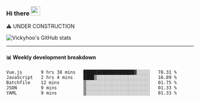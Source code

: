 ### Hi there <a href="https://www.gautamkrishnar.com/"><img src="https://media.giphy.com/media/hvRJCLFzcasrR4ia7z/giphy.gif" width="25px"></a>
⚠️ UNDER CONSTRUCTION

![Vickyhoo's GitHub stats](https://github-readme-stats.vercel.app/api?username=vickyhoo&theme=react&show_icons=true)

---

#### :bar_chart: Weekly development breakdown

<!--START_SECTION:waka-->
```text
Vue.js       9 hrs 38 mins   ███████████████████▓░░░░░   78.31 % 
JavaScript   2 hrs 4 mins    ████▒░░░░░░░░░░░░░░░░░░░░   16.89 % 
Batchfile    12 mins         ▒░░░░░░░░░░░░░░░░░░░░░░░░   01.75 % 
JSON         9 mins          ▒░░░░░░░░░░░░░░░░░░░░░░░░   01.33 % 
YAML         9 mins          ▒░░░░░░░░░░░░░░░░░░░░░░░░   01.33 % 
```
<!--END_SECTION:waka-->


<!--
**vickyhoo/vickyhoo** is a ✨ _special_ ✨ repository because its `README.md` (this file) appears on your GitHub profile.

Here are some ideas to get you started:

- 🔭 I’m currently working on ...
- 🌱 I’m currently learning ...
- 👯 I’m looking to collaborate on ...
- 🤔 I’m looking for help with ...
- 💬 Ask me about ...
- 📫 How to reach me: ...
- 😄 Pronouns: ...
- ⚡ Fun fact: ...
-->
